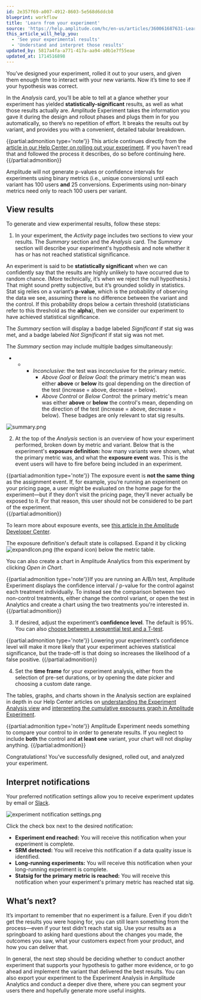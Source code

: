 ```yaml
---
id: 2e357f69-a007-4912-8603-5e568d6ddcb8
blueprint: workflow
title: 'Learn from your experiment'
source: 'https://help.amplitude.com/hc/en-us/articles/360061687631-Learn-from-your-experiment'
this_article_will_help_you:
  - 'See your experimental results'
  - 'Understand and interpret those results'
updated_by: 5817a4fa-a771-417a-aa94-a0b1e7f55eae
updated_at: 1714516898
---
```

You’ve designed your experiment, rolled it out to your users, and given them enough time to interact with your new variants. Now it’s time to see if your hypothesis was correct.

In the *Analysis* card, you’ll be able to tell at a glance whether your experiment has yielded **statistically-significant** results, as well as what those results actually are. Amplitude Experiment takes the information you gave it during the design and rollout phases and plugs them in for you automatically, so there’s no repetition of effort. It breaks the results out by variant, and provides you with a convenient, detailed tabular breakdown.

{{partial:admonition type='note'}}
This article continues directly from the [article in our Help Center on rolling out your experiment](/docs/experiment/workflow/experiment-test). If you haven’t read that and followed the process it describes, do so before continuing here.
{{/partial:admonition}}

Amplitude will not generate p-values or confidence intervals for experiments using binary metrics (i.e., unique conversions) until each variant has 100 users **and** 25 conversions. Experiments using non-binary metrics need only to reach 100 users per variant.

## View results

To generate and view experimental results, follow these steps:  

1. In your experiment, the *Activity* page includes two sections to view your results. The *Summary* section and the *Analysis* card. The *Summary* section will describe your experiment's hypothesis and note whether it has or has not reached statistical significance.  

An experiment is said to be **statistically significant** when we can confidently say that the results are highly unlikely to have occurred due to random chance. (More technically, it’s when we reject the null hypothesis.) That might sound pretty subjective, but it’s grounded solidly in statistics. Stat sig relies on a variant’s **p-value**, which is the probability of observing the data we see, assuming there is no difference between the variant and the control. If this probability drops below a certain threshold (statisticians refer to this threshold as the **alpha**), then we consider our experiment to have achieved statistical significance.

The *Summary* section will display a badge labeled *Significant* if stat sig was met, and a badge labeled *Not Significant* if stat sig was not met.

The *Summary* section may include multiple badges simultaneously:

* * * *Inconclusive*: the test was inconclusive for the primary metric.
		* *Above Goal* or *Below Goal:* the primary metric's mean was either **above** or **below** its goal depending on the direction of the test (increase = above, decrease = below).
		* *Above Control* or *Below Control:* the primary metric's mean was either **above** or **below** the control's mean, depending on the direction of the test (increase = above, decrease = below). These badges are only relevant to stat sig results.

![summary.png](/docs/output/img/workflow/summary-png.png)

2. At the top of the *Analysis* section is an overview of how your experiment performed, broken down by metric and variant. Below that is the experiment's **exposure definition:** how many variants were shown, what the primary metric was, and what the **exposure event** was. This is the event users will have to fire before being included in an experiment.  
  
{{partial:admonition type='note'}}
 The exposure event is **not the same thing** as the assignment event. If, for example, you’re running an experiment on your pricing page, a user might be evaluated on the home page for the experiment—but if they don’t visit the pricing page, they'll never actually be exposed to it. For that reason, this user should not be considered to be part of the experiment.  
{{/partial:admonition}}
  
To learn more about exposure events, see [this article in the Amplitude Developer Center](https://www.docs.developers.amplitude.com/experiment/general/exposure-tracking/).  
  
The exposure definition's default state is collapsed. Expand it by clicking ![expandIcon.png](/docs/output/img/workflow/expandicon-png.png) (the expand icon) below the metric table.  
  
You can also create a chart in Amplitude Analytics from this experiment by clicking *Open in Chart*.  
  
{{partial:admonition type='note'}}If you are running an A/B/n test, Amplitude Experiment displays the confidence interval / p-value for the control against each treatment individually. To instead see the comparison between two non-control treatments, either change the control variant, or open the test in Analytics and create a chart using the two treatments you're interested in.
{{/partial:admonition}}

3. If desired, adjust the experiment’s **confidence level**. The default is 95%. You can also [choose between a sequential test and a T-test](/docs/experiment/workflow/finalize-statistical-preferences).   
  
{{partial:admonition type='note'}}
Lowering your experiment’s confidence level will make it more likely that your experiment achieves statistical significance, but the trade-off is that doing so increases the likelihood of a false positive.
{{/partial:admonition}}

4. Set the **time frame** for your experiment analysis, either from the selection of pre-set durations, or by opening the date picker and choosing a custom date range.

The tables, graphs, and charts shown in the Analysis section are explained in depth in our Help Center articles on [understanding the Experiment Analysis view](/docs/experiment/analysis-view) and [interpreting the cumulative exposures graph in Amplitude Experiment](/docs/experiment/advanced-techniques/cumulative-exposure-change-slope).

{{partial:admonition type='note'}}
Amplitude Experiment needs something to compare your control to in order to generate results. If you neglect to include **both** the control and **at least one** variant, your chart will not display anything.
{{/partial:admonition}}

Congratulations! You’ve successfully designed, rolled out, and analyzed your experiment.

## Interpret notifications

Your preferred notification settings allow you to receive experiment updates by email or [Slack](/docs/analytics/integrate-slack). 

![experiment notification settings.png](/docs/output/img/workflow/experiment-notification-settings-png.png)

Click the check box next to the desired notification:

* **Experiment end reached:** You will receive this notification when your experiment is complete.
* **SRM detected:** You will receive this notification if a data quality issue is identified.
* **Long-running experiments:** You will receive this notification when your long-running experiment is complete.
* **Statsig for the primary metric is reached:** You will receive this notification when your experiment's primary metric has reached stat sig.

## What’s next?

It’s important to remember that no experiment is a failure. Even if you didn’t get the results you were hoping for, you can still learn something from the process—even if your test didn’t reach stat sig. Use your results as a springboard to asking hard questions about the changes you made, the outcomes you saw, what your customers expect from your product, and how you can deliver that.

In general, the next step should be deciding whether to conduct another experiment that supports your hypothesis to gather more evidence, or to go ahead and implement the variant that delivered the best results. You can also export your experiment to the Experiment Analysis in Amplitude Analytics and conduct a deeper dive there, where you can segment your users there and hopefully generate more useful insights.